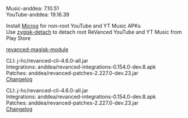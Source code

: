 Music-anddea: 7.10.51  
YouTube-anddea: 19.16.39  

Install [Microg](https://github.com/ReVanced/GmsCore/releases) for non-root YouTube and YT Music APKs  
Use [zygisk-detach](https://github.com/j-hc/zygisk-detach) to detach root ReVanced YouTube and YT Music from Play Store  

[revanced-magisk-module](https://github.com/j-hc/revanced-magisk-module)
  
CLI: j-hc/revanced-cli-4.6.0-all.jar  
Integrations: anddea/revanced-integrations-0.154.0-dev.8.apk  
Patches: anddea/revanced-patches-2.227.0-dev.23.jar  
[Changelog](https://github.com/anddea/revanced-patches/releases/tag/v2.227.0-dev.23)

CLI: j-hc/revanced-cli-4.6.0-all.jar  
Integrations: anddea/revanced-integrations-0.154.0-dev.8.apk  
Patches: anddea/revanced-patches-2.227.0-dev.23.jar  
[Changelog](https://github.com/anddea/revanced-patches/releases/tag/v2.227.0-dev.23)  
